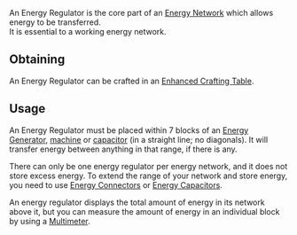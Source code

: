 An Energy Regulator is the core part of an [Energy Network](https://github.com/Slimefun/Slimefun4/wiki/Electric-Machines) which allows energy to be transferred.  
It is essential to a working energy network.

## Obtaining

An Energy Regulator can be crafted in an [Enhanced Crafting Table](https://github.com/Slimefun/Slimefun4/wiki/Enhanced-Crafting-Table).

## Usage

An Energy Regulator must be placed within 7 blocks of an [Energy Generator](https://github.com/Slimefun/Slimefun4/wiki/Electric-Machines#Energy-generation), [machine](https://github.com/Slimefun/Slimefun4/wiki/Electric-Machines#Machines) or [capacitor](https://github.com/Slimefun/Slimefun4/wiki/Energy-Capacitors) (in a straight line; no diagonals). It will transfer energy between anything in that range, if there is any.

There can only be one energy regulator per energy network, and it does not store excess energy. To extend the range of your network and store energy, you need to use [Energy Connectors](https://github.com/Slimefun/Slimefun4/wiki/Energy-Capacitors) or [Energy Capacitors](https://github.com/Slimefun/Slimefun4/wiki/Energy-Connector).

An energy regulator displays the total amount of energy in its network above it, but you can measure the amount of energy in an individual block by using a [Multimeter](https://github.com/Slimefun/Slimefun4/wiki/Technical-Gadgets#multimeter).
